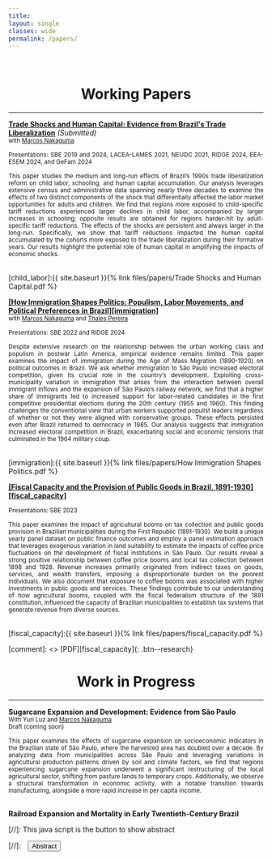 ```yaml
---
title: 
layout: single
classes: wide
permalink: /papers/
---
```

<br/> 

<!-- Google Tag Manager (noscript) -->
<noscript><iframe src="https://www.googletagmanager.com/ns.html?id=GTM-PNS829G"
height="0" width="0" style="display:none;visibility:hidden"></iframe></noscript>
<!-- End Google Tag Manager (noscript) -->


# <center> Working Papers </center>

- - -

<ins>**[Trade Shocks and Human Capital: Evidence from Brazil's Trade Liberalization](https://papers.ssrn.com/sol3/papers.cfm?abstract_id=4844234)**</ins> <em>(Submitted)</em> <br/>
<small> with [Marcos Nakaguma](https://sites.google.com/view/nakaguma/home) </small> <br/>
<!-- <small> <a href="#/" onclick="visib('child_labor')">Abstract</a> | [Draft][child_labor] </small> -->
<small style="display: block; text-align: justify; line-height: 1.2"> Presentations: SBE 2019 and 2024, LACEA-LAMES 2021, NEUDC 2021, RIDGE 2024, EEA-ESEM 2024, and GeFam 2024 </small>

<div id="child_labor" style="display: block <!-- none -->; text-align: justify; line-height: 1.2" ><small>
This paper studies the medium and long-run effects of Brazil’s 1990s trade liberalization reform on child labor, schooling, and human capital accumulation. Our analysis leverages extensive census and administrative data spanning nearly three decades to examine the effects of two distinct components of the shock that differentially affected the labor market opportunities for adults and children. We find that regions more exposed to child-specific tariff reductions experienced larger declines in child labor, accompanied by larger increases in schooling; opposite results are obtained for regions harder-hit by adult-specific tariff reductions. The effects of the shocks are persistent and always larger in the long-run. Specifically, we show that tariff reductions impacted the human capital accumulated by the cohorts more exposed to the trade liberalization during their formative years. Our results highlight the potential role of human capital in amplifying the impacts of economic shocks.
</small><br><br/></div>

[child_labor]:{{ site.baseurl }}{% link files/papers/Trade Shocks and Human Capital.pdf %}


<ins>**[How Immigration Shapes Politics: Populism, Labor Movements, and Political Preferences in Brazil][immigration]**</ins> <br/>
<small> with [Marcos Nakaguma](https://sites.google.com/view/nakaguma/home) and [Thales Pereira](https://thaleszp.com/) </small> <br/>
<!-- <small> <a href="#/" onclick="visib('immigration')">Abstract</a> | [Draft][immigration] </small> -->
<small style="display: block; text-align: justify; line-height: 1.2"> Presentations: SBE 2022 and RIDGE 2024 </small>

<div id="immigration" style="display: block <!-- none -->; text-align: justify; line-height: 1.2" ><small>
Despite extensive research on the relationship between the urban working class and populism in postwar Latin America, empirical evidence remains limited. This paper examines the impact of immigration during the Age of Mass Migration (1890-1920) on political outcomes in Brazil. We ask whether immigration to São Paulo increased electoral competition, given its crucial role in the country’s development. Exploiting cross-municipality variation in immigration that arises from the interaction between overall immigrant inflows and the expansion of São Paulo’s railway network, we find that a higher share of immigrants led to increased support for labor-related candidates in the first competitive presidential elections during the 20th century (1955 and 1960). This finding challenges the conventional view that urban workers supported populist leaders regardless of whether or not they were aligned with conservative groups. These effects persisted even after Brazil returned to democracy in 1985. Our analysis suggests that immigration increased electoral competition in Brazil, exacerbating social and economic tensions that culminated in the 1964 military coup.
</small><br><br/></div>

[immigration]:{{ site.baseurl }}{% link files/papers/How Immigration Shapes Politics.pdf %}


<ins>**[Fiscal Capacity and the Provision of Public Goods in Brazil, 1891-1930][fiscal_capacity]**</ins> <br/>
<!-- <small> <a href="#/" onclick="visib('fiscal_capacity')">Abstract</a> | [Draft][fiscal_capacity] </small> -->
<small style="display: block; text-align: justify; line-height: 1.2"> Presentations: SBE 2023 </small>

<div id="fiscal_capacity" style="display: block <!-- none -->; text-align: justify; line-height: 1.2" ><small>
This paper examines the impact of agricultural booms on tax collection and public goods provision in Brazilian municipalities during the First Republic (1891-1930). We build a unique yearly panel dataset on public finance outcomes and employ a panel estimation approach that leverages exogenous variation in land suitability to estimate the impacts of coffee price fluctuations on the development of fiscal institutions in São Paulo. Our results reveal a strong positive relationship between coffee price booms and local tax collection between 1898 and 1928. Revenue increases primarily originated from indirect taxes on goods, services, and wealth transfers, imposing a disproportionate burden on the poorest individuals. We also document that exposure to coffee booms was associated with higher investments in public goods and services. These findings contribute to our understanding of how agricultural booms, coupled with the fiscal federalism structure of the 1891 constitution, influenced the capacity of Brazilian municipalities to establish tax systems that generate revenue from diverse sources.
</small><br><br/></div>

[fiscal_capacity]:{{ site.baseurl }}{% link files/papers/fiscal_capacity.pdf %}

[comment]: <> [PDF][fiscal_capacity]{: .btn--research}


# <center> Work in Progress </center>

- - -

<!--
**Sugarcane Expansion and Development: Evidence from São Paulo** <br/>
<small> With Yuri Luz and [Marcos Nakaguma](https://sites.google.com/view/nakaguma/home) </small> <br/>
<small> <a href="#/" onclick="visib('sugarcane')">Abstract</a> | Draft (coming soon) </small>

<div id="sugarcane" style="display: none; text-align: justify; line-height: 1.2" ><small>
This paper studies the impacts of sugarcane expansion on socioeconomic indicators in the Brazilian state of São Paulo, where the harvested area doubled in ten years. Using data from São Paulo municipalities and exploiting soil- and climate-induced variation in agricultural production patterns, we find that localities where sugarcane expanded experienced restructuring of the local agriculture sector from pasture lands to temporary crops. We also document a structural transformation in economic activity towards manufacturing and a faster increase in income per capita. 
</small><br><br/></div>
-->

**Sugarcane Expansion and Development: Evidence from São Paulo** <br/>
<small> With Yuri Luz and [Marcos Nakaguma](https://sites.google.com/view/nakaguma/home) </small> <br/>
<small> Draft (coming soon) </small>

<div id="sugarcane" style="display: block; text-align: justify; line-height: 1.2" ><small>
This paper examines the effects of sugarcane expansion on socioeconomic indicators in the Brazilian state of São Paulo, where the harvested area has doubled over a decade. By analyzing data from municipalities across São Paulo and leveraging variations in agricultural production patterns driven by soil and climate factors, we find that regions experiencing sugarcane expansion underwent a significant restructuring of the local agricultural sector, shifting from pasture lands to temporary crops. Additionally, we observe a structural transformation in economic activity, with a notable transition towards manufacturing, alongside a more rapid increase in per capita income. 
</small><br><br/></div>

**Railroad Expansion and Mortality in Early Twentieth-Century Brazil** <br/>




[//]: This java script is the button to show abstract
<script>
 function visib(id) {
  var x = document.getElementById(id);
  if (x.style.display === "block") {
    x.style.display = "none";
  } else {
    x.style.display = "block";
  }
}
</script>

[//]:&emsp;<button onclick="visib('polariz')" class="btn btn--inverse btn--small">Abstract</button>
